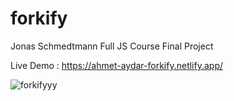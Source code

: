 # forkify
Jonas Schmedtmann Full JS Course Final Project

Live Demo : https://ahmet-aydar-forkify.netlify.app/

![forkifyyy](https://user-images.githubusercontent.com/62577539/230400778-6b8dc0b1-a58a-49eb-8b91-83246d8db003.png)
